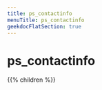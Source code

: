 ```yaml
---
title: ps_contactinfo
menuTitle: ps_contactinfo 
geekdocFlatSection: true
---
```

        
# ps_contactinfo

{{% children %}}
